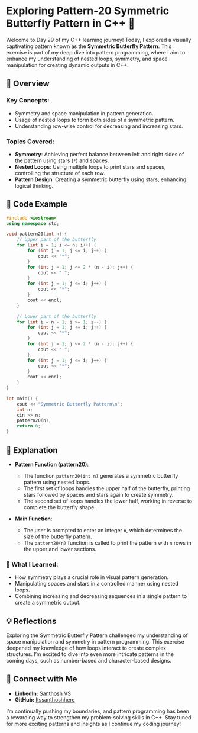 # Exploring Pattern-20 Symmetric Butterfly Pattern in C++ 🦋

Welcome to Day 29 of my C++ learning journey! Today, I explored a visually captivating pattern known as the **Symmetric Butterfly Pattern**. This exercise is part of my deep dive into pattern programming, where I aim to enhance my understanding of nested loops, symmetry, and space manipulation for creating dynamic outputs in C++.

## 📝 Overview

### Key Concepts:
- Symmetry and space manipulation in pattern generation.
- Usage of nested loops to form both sides of a symmetric pattern.
- Understanding row-wise control for decreasing and increasing stars.

### Topics Covered:
- **Symmetry**: Achieving perfect balance between left and right sides of the pattern using stars (`*`) and spaces.
- **Nested Loops**: Using multiple loops to print stars and spaces, controlling the structure of each row.
- **Pattern Design**: Creating a symmetric butterfly using stars, enhancing logical thinking.

## 📂 Code Example

```cpp
#include <iostream>
using namespace std;

void pattern20(int n) {
    // Upper part of the butterfly
    for (int i = 1; i <= n; i++) {
        for (int j = 1; j <= i; j++) {
            cout << "*";
        }
        for (int j = 1; j <= 2 * (n - i); j++) {
            cout << " ";
        }
        for (int j = 1; j <= i; j++) {
            cout << "*";
        }
        cout << endl;
    }

    // Lower part of the butterfly
    for (int i = n - 1; i >= 1; i--) {
        for (int j = 1; j <= i; j++) {
            cout << "*";
        }
        for (int j = 1; j <= 2 * (n - i); j++) {
            cout << " ";
        }
        for (int j = 1; j <= i; j++) {
            cout << "*";
        }
        cout << endl;
    }
}

int main() {
    cout << "Symmetric Butterfly Pattern\n";
    int n;
    cin >> n;
    pattern20(n);
    return 0;
}
```

## 📘 Explanation

- **Pattern Function (pattern20)**:
  - The function `pattern20(int n)` generates a symmetric butterfly pattern using nested loops.
  - The first set of loops handles the upper half of the butterfly, printing stars followed by spaces and stars again to create symmetry.
  - The second set of loops handles the lower half, working in reverse to complete the butterfly shape.

- **Main Function**:
  - The user is prompted to enter an integer `n`, which determines the size of the butterfly pattern.
  - The `pattern20(n)` function is called to print the pattern with `n` rows in the upper and lower sections.

### 🚀 What I Learned:
- How symmetry plays a crucial role in visual pattern generation.
- Manipulating spaces and stars in a controlled manner using nested loops.
- Combining increasing and decreasing sequences in a single pattern to create a symmetric output.

## 💡 Reflections

Exploring the Symmetric Butterfly Pattern challenged my understanding of space manipulation and symmetry in pattern programming. This exercise deepened my knowledge of how loops interact to create complex structures. I’m excited to dive into even more intricate patterns in the coming days, such as number-based and character-based designs.

## 🔗 Connect with Me
- **LinkedIn:** [Santhosh VS](https://www.linkedin.com/in/thesanthoshvs/)
- **GitHub:** [Itssanthoshhere](https://github.com/Itssanthoshhere)

I’m continually pushing my boundaries, and pattern programming has been a rewarding way to strengthen my problem-solving skills in C++. Stay tuned for more exciting patterns and insights as I continue my coding journey!
